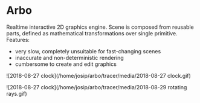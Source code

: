 # Arbo

Realtime interactive 2D graphics engine. Scene is composed from reusable parts, defined as mathematical transformations over single primitive.
​​
​​Features:

* ​​very slow, completely unsuitable for fast-changing scenes
* ​​inaccurate and non-deterministic rendering
* cumbersome to create and edit graphics



![2018-08-27 clock](/home/josip/arbo/tracer/media/2018-08-27 clock.gif)

![2018-08-27 clock](/home/josip/arbo/tracer/media/2018-08-29 rotating rays.gif)